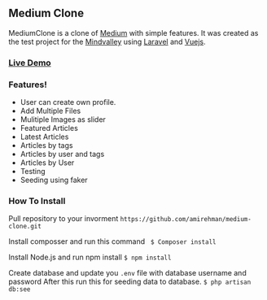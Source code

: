 ## Medium Clone

MediumClone is a clone of [Medium](https://medium.com) with simple features. It was created as the test project for the [Mindvalley](https://www.mindvalley.com/) using [Laravel](https://laravel.com) and [Vuejs](https://vuejs.org).

### [Live Demo](https://mc.amirr.net)

### Features!
  - User can create own profile.
  - Add Multiple Files
  - Mulitiple Images as slider
  - Featured Articles
  - Latest Articles
  - Articles by tags
  - Articles by user and tags
  - Articles by User
  - Testing
  - Seeding using faker

### How To Install

Pull repository to your invorment ``` https://github.com/amirehman/medium-clone.git ```

Install composser and run this command
```  $ Composer install ```

Install Node.js and run npm install
``` $ npm install ```

Create database and update you ` .env ` file with database username and password
After this run this for seeding data to database.
```$ php artisan db:see ```

